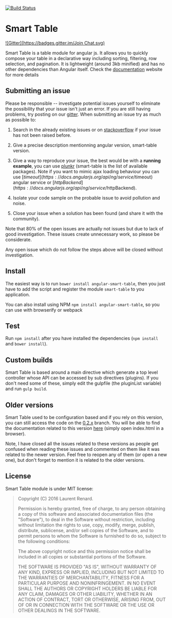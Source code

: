 [![Build Status](https://travis-ci.org/lorenzofox3/Smart-Table.svg?branch=master)](https://travis-ci.org/lorenzofox3/Smart-Table)

# Smart Table
[![Gitter](https://badges.gitter.im/Join Chat.svg)](https://gitter.im/lorenzofox3/Smart-Table?utm_source=badge&utm_medium=badge&utm_campaign=pr-badge&utm_content=badge)

Smart Table is a table module for angular js. It allows you to quickly compose your table in a declarative way including sorting, filtering, row selection, and pagination.
It is lightweight (around 3kb minified) and has no other dependencies than Angular itself.
Check the [documentation](http://lorenzofox3.github.io/smart-table-website/) website for more details

## Submitting an issue

Please be responsible -- investigate potential issues yourself to eliminate the possibility that your issue isn't just an error.  If you are still having problems, try posting on our [gitter](https://gitter.im/lorenzofox3/Smart-Table).  When submitting an issue try as much as possible to:

1. Search in the already existing issues or on [stackoverflow](http://stackoverflow.com/questions/tagged/smart-table?sort=newest&pageSize=30) if your issue has not been raised before.

2. Give a precise description mentionning angular version, smart-table version.

3. Give a way to reproduce your issue, the best would be with a <strong>running example</strong>, you can use [plunkr](http://plnkr.co/) (smart-table is the list of available packages). Note if you want to mimic ajax loading behaviour you can use [$timeout](https://docs.angularjs.org/api/ng/service/$timeout) angular service or [$httpBackend](https://docs.angularjs.org/api/ng/service/$httpBackend).

4. Isolate your code sample on the probable issue to avoid pollution and noise.

5. Close your issue when a solution has been found (and share it with the community).

Note that 80% of the open issues are actually not issues but due to lack of good investigation. These issues create unnecessary work, so please be considerate.

Any open issue which do not follow the steps above will be closed without investigation.

## Install

The easiest way is to run `bower install angular-smart-table`, then you just have to add the script and register the module `smart-table` to you application.

You can also install using NPM `npm install angular-smart-table`, so you can use with browserify or webpack

## Test

Run `npm install` after you have installed the dependencies (`npm install` and `bower install`).

## Custom builds

Smart Table is based around a main directive which generate a top level controller whose API can be accessed by sub directives
(plugins). If you don't need some of these, simply edit the gulpfile (the pluginList variable) and run `gulp build`.

## Older versions

Smart Table used to be configuration based and if you rely on this version, you can still access the code on the [0.2.x](https://github.com/lorenzofox3/Smart-Table/tree/vx.2.x) branch. You will be able to find the documentation related to this version
[here](https://github.com/lorenzofox3/smart-table-website) (simply open index.html in a browser).

Note, I have closed all the issues related to these versions as people get confused when reading these issues and commented on them like it was related to the newer version. Feel free to reopen any of them (or open a new one), but don't forget to mention it is related to the older versions.

## License

Smart Table module is under MIT license:

> Copyright (C) 2016 Laurent Renard.
>
> Permission is hereby granted, free of charge, to any person
> obtaining a copy of this software and associated documentation files
> (the "Software"), to deal in the Software without restriction,
> including without limitation the rights to use, copy, modify, merge,
> publish, distribute, sublicense, and/or sell copies of the Software,
> and to permit persons to whom the Software is furnished to do so,
> subject to the following conditions:
>
> The above copyright notice and this permission notice shall be
> included in all copies or substantial portions of the Software.
>
> THE SOFTWARE IS PROVIDED "AS IS", WITHOUT WARRANTY OF ANY KIND,
> EXPRESS OR IMPLIED, INCLUDING BUT NOT LIMITED TO THE WARRANTIES OF
> MERCHANTABILITY, FITNESS FOR A PARTICULAR PURPOSE AND
> NONINFRINGEMENT. IN NO EVENT SHALL THE AUTHORS OR COPYRIGHT HOLDERS
> BE LIABLE FOR ANY CLAIM, DAMAGES OR OTHER LIABILITY, WHETHER IN AN
> ACTION OF CONTRACT, TORT OR OTHERWISE, ARISING FROM, OUT OF OR IN
> CONNECTION WITH THE SOFTWARE OR THE USE OR OTHER DEALINGS IN THE
> SOFTWARE.
